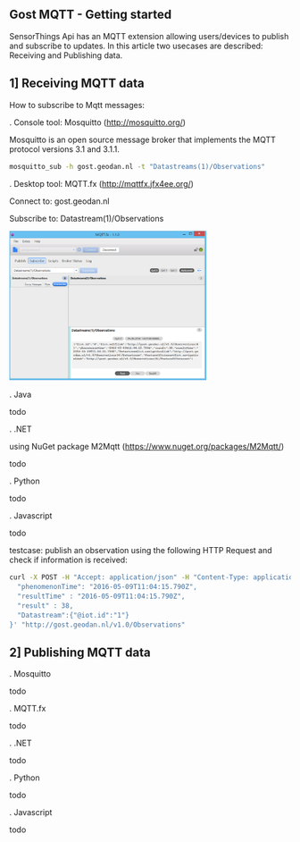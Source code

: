 ## Gost MQTT - Getting started

SensorThings Api has an MQTT extension allowing users/devices to publish and subscribe to updates. In 
this article two usecases are described: Receiving and Publishing data.

## 1] Receiving MQTT data

How to subscribe to Mqtt messages:

. Console tool: Mosquitto (http://mosquitto.org/)

Mosquitto is an open source message broker that implements the MQTT protocol versions 3.1 and 3.1.1. 

```sh
mosquitto_sub -h gost.geodan.nl -t "Datastreams(1)/Observations"
```

. Desktop tool: MQTT.fx (http://mqttfx.jfx4ee.org/)

Connect to: gost.geodan.nl

Subscribe to: Datastream(1)/Observations

<img src="images/gost_mqtt_fx.png" width="353">

. Java

todo

. .NET

using NuGet package M2Mqtt (https://www.nuget.org/packages/M2Mqtt/)

<script src="https://gist.github.com/bertt/e7f30456a44e4e138ebf784bcddefad9"></script>

todo

. Python

todo

. Javascript

todo

testcase: publish an observation using the following HTTP Request and check if information is received:

```sh
curl -X POST -H "Accept: application/json" -H "Content-Type: application/json" -d '{
  "phenomenonTime": "2016-05-09T11:04:15.790Z",
  "resultTime" : "2016-05-09T11:04:15.790Z",
  "result" : 38,
  "Datastream":{"@iot.id":"1"}
}' "http://gost.geodan.nl/v1.0/Observations"
```

## 2] Publishing MQTT data

. Mosquitto

todo 

. MQTT.fx

todo

. .NET

todo 

. Python

todo

. Javascript

todo



